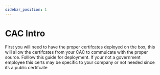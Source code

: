 ```yaml
---
sidebar_position: 1
---
```

# CAC Intro

First you will need to have the proper certifcates deployed on the box, this will allow the certifcates from your CAC to commuicate with the proper source. Folllow this guide for deployment. If your not a government employee this certs may be specific to your company or not needed since its a public certifcate


